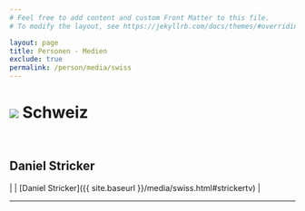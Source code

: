 ```yaml
---
# Feel free to add content and custom Front Matter to this file.
# To modify the layout, see https://jekyllrb.com/docs/themes/#overriding-theme-defaults

layout: page
title: Personen - Medien
exclude: true
permalink: /person/media/swiss
---
```


# <img src="{{site.baseurl}}/assets/img/flaggen/ch.png"> Schweiz

<br/>

## Daniel Stricker

| <i class="fa fa-forward" aria-hidden="true"></i> | [Daniel Stricker]({{ site.baseurl }}/media/swiss.html#strickertv) |

---

<br/>
